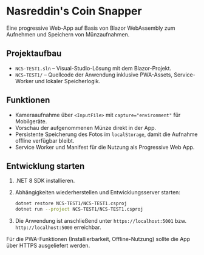 # Nasreddin's Coin Snapper

Eine progressive Web-App auf Basis von Blazor WebAssembly zum Aufnehmen und Speichern von Münzaufnahmen.

## Projektaufbau

- `NCS-TEST1.sln` – Visual-Studio-Lösung mit dem Blazor-Projekt.
- `NCS-TEST1/` – Quellcode der Anwendung inklusive PWA-Assets, Service-Worker und lokaler Speicherlogik.

## Funktionen

- Kameraaufnahme über `<InputFile>` mit `capture="environment"` für Mobilgeräte.
- Vorschau der aufgenommenen Münze direkt in der App.
- Persistente Speicherung des Fotos im `localStorage`, damit die Aufnahme offline verfügbar bleibt.
- Service Worker und Manifest für die Nutzung als Progressive Web App.

## Entwicklung starten

1. .NET 8 SDK installieren.
2. Abhängigkeiten wiederherstellen und Entwicklungsserver starten:

   ```bash
   dotnet restore NCS-TEST1/NCS-TEST1.csproj
   dotnet run --project NCS-TEST1/NCS-TEST1.csproj
   ```

3. Die Anwendung ist anschließend unter `https://localhost:5001` bzw. `http://localhost:5000` erreichbar.

Für die PWA-Funktionen (Installierbarkeit, Offline-Nutzung) sollte die App über HTTPS ausgeliefert werden.
